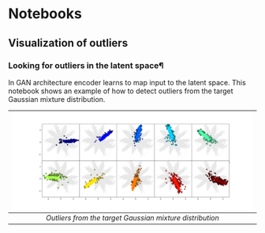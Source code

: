 # Notebooks

## Visualization of outliers

### Looking for outliers in the latent space¶

In GAN architecture encoder learns to map input to the latent space. This notebook shows an example of how to detect outliers from the target Gaussian mixture distribution.

| <img src="../imgs/outliers-all.png" width="100%" style="max-width:100%">  | 
|:--:| 
| *Outliers from the target Gaussian mixture distribution* |
